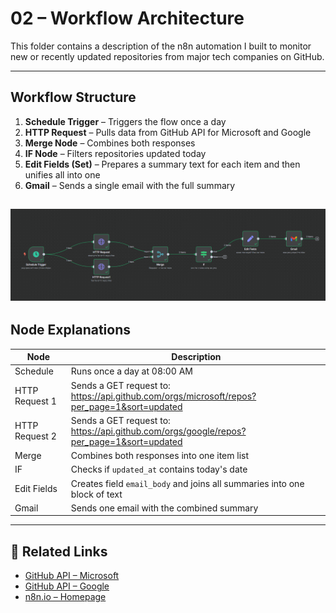 # 02 – Workflow Architecture

This folder contains a description of the n8n automation I built to monitor new or recently updated repositories from major tech companies on GitHub.

---

##  Workflow Structure

1. **Schedule Trigger** – Triggers the flow once a day
2. **HTTP Request** – Pulls data from GitHub API for Microsoft and Google
3. **Merge Node** – Combines both responses
4. **IF Node** – Filters repositories updated today
5. **Edit Fields (Set)** – Prepares a summary text for each item and then unifies all into one
6. **Gmail** – Sends a single email with the full summary

![alt text](../images/workflow.png)
---

##  Node Explanations

| Node          | Description |
|---------------|-------------|
| Schedule      | Runs once a day at 08:00 AM |
| HTTP Request 1| Sends a GET request to: https://api.github.com/orgs/microsoft/repos?per_page=1&sort=updated |
| HTTP Request 2| Sends a GET request to: https://api.github.com/orgs/google/repos?per_page=1&sort=updated |
| Merge         | Combines both responses into one item list |
| IF            | Checks if `updated_at` contains today's date |
| Edit Fields   | Creates field `email_body` and joins all summaries into one block of text |
| Gmail         | Sends one email with the combined summary |
---
## 🔗 Related Links

- [GitHub API – Microsoft](https://api.github.com/orgs/microsoft/repos)
- [GitHub API – Google](https://api.github.com/orgs/google/repos)
- [n8n.io – Homepage](https://n8n.io)

